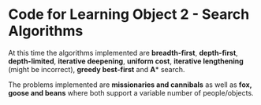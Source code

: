 # Code for Learning Object 2 - Search Algorithms

At this time the algorithms implemented are **breadth-first**, **depth-first**, **depth-limited**, **iterative deepening**,
**uniform cost**, **iterative lengthening** (might be incorrect), **greedy best-first** and **A*** search.

The problems implemented are **missionaries and cannibals** as well as **fox, goose and beans** where both support a variable number
of people/objects.
